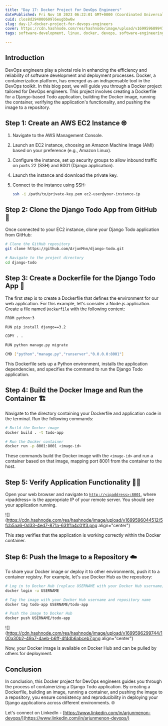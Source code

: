 ```yaml
---
title: "Day 17: Docker Project for DevOps Engineers"
datePublished: Fri Nov 10 2023 06:22:01 GMT+0000 (Coordinated Universal Time)
cuid: clos8d294000609l6eugbbw0w
slug: day-17-docker-project-for-devops-engineers
cover: https://cdn.hashnode.com/res/hashnode/image/upload/v1699596899476/03e8defb-f3f3-4560-ab5d-5ac1dcf9b6a2.png
tags: software-development, linux, docker, devops, software-engineering

---
```


## Introduction

DevOps engineers play a pivotal role in enhancing the efficiency and reliability of software development and deployment processes. Docker, a containerization platform, has emerged as an indispensable tool in the DevOps toolkit. In this blog post, we will guide you through a Docker project tailored for DevOps engineers. This project involves creating a Dockerfile for a Django-based Todo application, building the Docker image, running the container, verifying the application's functionality, and pushing the image to a repository.

## Step 1: Create an AWS EC2 Instance 🌐

1. Navigate to the AWS Management Console.
    
2. Launch an EC2 instance, choosing an Amazon Machine Image (AMI) based on your preference (e.g., Amazon Linux).
    
3. Configure the instance, set up security groups to allow inbound traffic on ports 22 (SSH) and 8001 (Django application).
    
4. Launch the instance and download the private key.
    
5. Connect to the instance using SSH:
    
    ```bash
    ssh -i /path/to/private-key.pem ec2-user@your-instance-ip
    ```
    

## Step 2: Clone the Django Todo App from GitHub 🔄

Once connected to your EC2 instance, clone your Django Todo application from GitHub:

```bash
# Clone the GitHub repository
git clone https://github.com/ArjunMnn/django-todo.git

# Navigate to the project directory
cd django-todo
```

## Step 3: Create a Dockerfile for the Django Todo App 🐍

The first step is to create a Dockerfile that defines the environment for our web application. For this example, let's consider a Node.js application. Create a file named `Dockerfile` with the following content:

```bash
FROM python:3

RUN pip install django==3.2

COPY . .

RUN python manage.py migrate

CMD ["python","manage.py","runserver","0.0.0.0:8001"]
```

This Dockerfile sets up a Python environment, installs the application dependencies, and specifies the command to run the Django Todo application.

## Step 4: Build the Docker Image and Run the Container 🏗️

Navigate to the directory containing your Dockerfile and application code in the terminal. Run the following commands:

```bash
# Build the Docker image
docker build . -t todo-app

# Run the Docker container
docker run -p 8001:8001 <image-id>
```

These commands build the Docker image with the `<image-id>` and run a container based on that image, mapping port 8001 from the container to the host.

## Step 5: Verify Application Functionality 👩‍💻

Open your web browser and navigate to [`http://<ipaddress>:8001`](http://localhost:8080), where &lt;ipaddress&gt; is the appropriate IP of your remote server. You should see your application running.

![](https://cdn.hashnode.com/res/hashnode/image/upload/v1699596044512/5fcb5aa6-0d33-4ed7-871a-631f1a4c01f3.png align="center")

This step verifies that the application is working correctly within the Docker container.

## Step 6: Push the Image to a Repository ☁️

To share your Docker image or deploy it to other environments, push it to a container registry. For example, let's use Docker Hub as the repository:

```bash
# Log in to Docker Hub (replace USERNAME with your Docker Hub username)
docker login -u USERNAME

# Tag the image with your Docker Hub username and repository name
docker tag todo-app USERNAME/todo-app

# Push the image to Docker Hub
docker push USERNAME/todo-app
```

![](https://cdn.hashnode.com/res/hashnode/image/upload/v1699596299744/100a30b2-49a7-4aeb-b6ff-4f4db6abceb7.png align="center")

Now, your Docker image is available on Docker Hub and can be pulled by others for deployment.

## Conclusion

In conclusion, this Docker project for DevOps engineers guides you through the process of containerizing a Django Todo application. By creating a Dockerfile, building an image, running a container, and pushing the image to a repository, you ensure consistency and reproducibility in deploying your Django applications across different environments. 🌐

Let's connect on LinkedIn - [https://www.linkedin.com/in/arjunmenon-devops/](https://www.linkedin.com/in/arjunmenon-devops/)